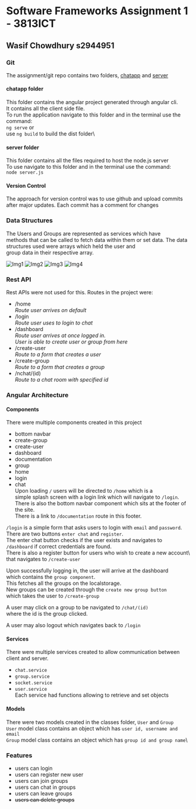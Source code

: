 # Software Frameworks Assignment 1 - 3813ICT
## Wasif Chowdhury s2944951

### Git
The assignment/git repo contains two folders, [chatapp](https://github.com/wchow3/SFAssignment/tree/master/chatapp) and [server](https://github.com/wchow3/SFAssignment/tree/master/server)

#### chatapp folder
This folder contains the angular project generated through angular cli.\
It contains all the client side file.\
To run the application navigate to this folder and in the terminal use the command:\
`ng serve` or\
use `ng build` to build the dist folder\

#### server folder
This folder contains all the files required to host the node.js server\
To use navigate to this folder and in the terminal use the command:\
`node server.js`

#### Version Control
The approach for version control was to use github and upload commits after major updates.
Each commit has a comment for changes

### Data Structures
The Users and Groups are represented as services which have \
methods that can be called to fetch data within them or set data.
The data structures used were arrays which held the user and \
group data in their respective array.

![Img1](https://github.com/wchow3/SFAssignment/blob/master/images/img1.PNG)
![Img2](https://github.com/wchow3/SFAssignment/blob/master/images/img2.PNG)
![Img3](https://github.com/wchow3/SFAssignment/blob/master/images/img3.PNG)
![Img4](https://github.com/wchow3/SFAssignment/blob/master/images/img4.PNG)

### Rest API
Rest APIs were not used for this.
Routes in the project were:
- /home\
    *Route user arrives on default*
- /login\
    *Route user uses to login to chat*
- /dashboard\
    *Route user arrives at once logged in.*\
    *User is able to create user or group from here*
- /create-user\
    *Route to a form that creates a user*
- /create-group\
    *Route to a form that creates a group*
- /nchat/(id)\
    *Route to a chat room with specified id*

### Angular Architecture
#### Components
There were multiple components created in this project
- bottom navbar
- create-group
- create-user
- dashboard
- documentation
- group
- home
- login
- chat\
Upon loading `/` users will be directed to `/home` which is a \
simple splash screen with a login link which will navigate to `/login`.\
There is also the bottom navbar component which sits at the footer of the site. \
There is a link to `/documentation` route in this footer.

`/login` is a simple form that asks users to login with `email` and `password`.\
There are two buttons `enter chat` and `register`.\
The enter chat button checks if the user exists and navigates to \
`/dashboard` if correct credentials are found.\
There is also a register button for users who wish to create a new account\ 
that navigates to `/create-user`

Upon successfully logging in, the user will arrive at the dashboard \
which contains the `group component`. \
This fetches all the groups on the localstorage. \
New groups can be created through the `create new group button` \
which takes the user to `/create-group`

A user may click on a group to be navigated to `/chat/(id)` \
where the id is the group clicked.

A user may also logout which navigates back to `/login`

#### Services
There were multiple services created to allow communication between client and server.
- `chat.service`
- `group.service`
- `socket.service`
- `user.service`\
Each service had functions allowing to retrieve and set objects

#### Models
There were two models created in the classes folder, `User` and `Group`\
`User` model class contains an object which has `user id, username and email`\
`Group` model class contains an object which has  `group id and group name`\

### Features
- users can login
- users can register new user
- users can join groups
- users can chat in groups
- users can leave groups
- ~~users can delete groups~~
